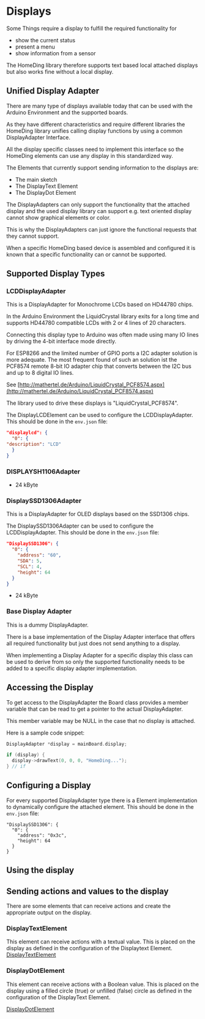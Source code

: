 # Displays

Some Things require a display to fulfill the required functionality for

* show the current status
* present a menu
* show information from a sensor

The HomeDing library therefore supports text based local attached displays but also works fine without a local display.

## Unified Display Adapter

There are many type of displays available today that can be used with the Arduino Environment and the supported boards.

As they have different characteristics and require different libraries the HomeDing library unifies calling display functions by using a common DisplayAdapter Interface.

All the display specific classes need to implement this interface so the HomeDing elements can use any display in this standardized way.

The Elements that currently support sending information to the displays are:

* The main sketch
* The DisplayText Element
* The DisplayDot Element

The DisplayAdapters can only support the functionality that the attached display and the used display library can support 
e.g. text oriented display cannot show graphical elements or color.

This is why the DisplayAdapters can just ignore the functional requests that they cannot support. 

When a specific HomeDing based device is assembled and configured it is known that a specific functionality can or cannot be supported.

## Supported Display Types

### LCDDisplayAdapter

This is a DisplayAdapter for Monochrome LCDs based on HD44780 chips.

In the Arduino Environment the LiquidCrystal library exits for a long time and supports HD44780 compatible LCDs with 2 or 4 lines of 20 characters.

Connecting this display type to Arduino was often made using many IO lines by driving the 4-bit interface mode directly.

For ESP8266 and the limited number of GPIO ports a I2C adapter solution is more adequate. The most frequent found of such an solution ist the PCF8574 remote 8-bit IO adapter chip that converts between the I2C bus and up to 8 digital IO lines.

See [http://mathertel.de/Arduino/LiquidCrystal_PCF8574.aspx](http://mathertel.de/Arduino/LiquidCrystal_PCF8574.aspx)

The library used to drive these displays is "LiquidCrystal_PCF8574".

The DisplayLCDElement can be used to configure the LCDDisplayAdapter. 
This should be done in the `env.json` file:

```JSON
"displaylcd": {
  "0": {
"description": "LCD"
  }
}
```

### DISPLAYSH1106Adapter

+ 24 kByte 


### DisplaySSD1306Adapter

This is a DisplayAdapter for OLED displays based on the SSD1306 chips.

The DisplaySSD1306Adapter can be used to configure the LCDDisplayAdapter. 
This should be done in the `env.json` file:

```JSON
"DisplaySSD1306": {
  "0": {
    "address": "60",
    "SDA": 5,
    "SCL": 4,
    "height": 64
  }
}
```

+ 24 kByte 

### Base Display Adapter

This is a dummy DisplayAdapter.

There is a base implementation of the Display Adapter interface that offers all required functionality but just does not
send anything to a display.

When implementing a Display Adapter for a specific display this class can be used to derive from so only the supported functionality needs to be added to a specific display adapter implementation.

## Accessing the Display

To get access to the DisplayAdapter the Board class provides a member variable that can be read to get a pointer to the actual DisplayAdapter.

This member variable may be NULL in the case that no display is attached.

Here is a sample code snippet:

```CPP
DisplayAdapter *display = mainBoard.display;

if (display) {
  display->drawText(0, 0, 0, "HomeDing...");
} // if
```

## Configuring a Display

For every supported DisplayAdapter type there is a Element implementation to dynamically configure the attached element. This should be done in the `env.json` file:

```
"DisplaySSD1306": {
  "0": {
    "address": "0x3c",
    "height": 64
  }
}

```

## Using the display

## Sending actions and values to the display

There are some elements that can receive actions and create the appropriate output on the display.


### DisplayTextElement

This element can receive actions with a textual value. This is placed on the display as defined in the configuration of the Displaytext Element.
[DisplayTextElement](DisplayTextElement)

### DisplayDotElement

This element can receive actions with a Boolean value. This is placed on the display using a filled circle (true) or unfilled (false) circle as defined in the configuration of the DisplayText Element.

[DisplayDotElement](DisplayDotElement)